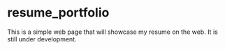 # resume_portfolio
This is a simple web page that will showcase my resume on the web. It is still under development. 
